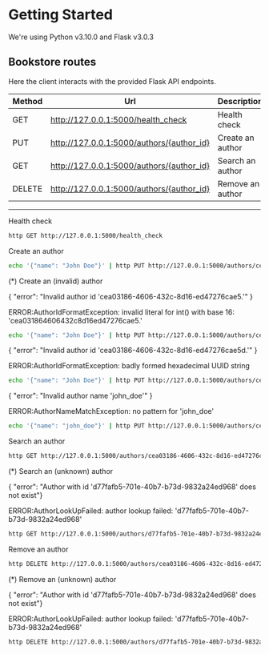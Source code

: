 # Getting Started

We're using Python v3.10.0 and Flask v3.0.3

## Bookstore routes

Here the client interacts with the provided Flask API endpoints.

| Method | Url                                       | Description      |
|--------|-------------------------------------------|------------------|
| GET    | http://127.0.0.1:5000/health_check        | Health check     |
| PUT    | http://127.0.0.1:5000/authors/{author_id} | Create an author |
| GET    | http://127.0.0.1:5000/authors/{author_id} | Search an author |
| DELETE | http://127.0.0.1:5000/authors/{author_id} | Remove an author |

---

Health check
```bash
http GET http://127.0.0.1:5000/health_check
```

Create an author
```bash
echo '{"name": "John Doe"}' | http PUT http://127.0.0.1:5000/authors/cea03186-4606-432c-8d16-ed47276cae5d
```

(*) Create an (invalid) author

{ "error": "Invalid author id 'cea03186-4606-432c-8d16-ed47276cae5.'" }

ERROR:AuthorIdFormatException: invalid literal for int() with base 16: 'cea031864606432c8d16ed47276cae5.'
```bash
echo '{"name": "John Doe"}' | http PUT http://127.0.0.1:5000/authors/cea03186-4606-432c-8d16-ed47276cae5.
```
{ "error": "Invalid author id 'cea03186-4606-432c-8d16-ed47276cae5d.'" }

ERROR:AuthorIdFormatException: badly formed hexadecimal UUID string
```bash
echo '{"name": "John Doe"}' | http PUT http://127.0.0.1:5000/authors/cea03186-4606-432c-8d16-ed47276cae5d.
```
{ "error": "Invalid author name 'john_doe'" }

ERROR:AuthorNameMatchException: no pattern for 'john_doe'
```bash
echo '{"name": "john_doe"}' | http PUT http://127.0.0.1:5000/authors/cea03186-4606-432c-8d16-ed47276cae5d
```

Search an author
```bash
http GET http://127.0.0.1:5000/authors/cea03186-4606-432c-8d16-ed47276cae5d
```

(*) Search an (unknown) author

{ "error": "Author with id 'd77fafb5-701e-40b7-b73d-9832a24ed968' does not exist"}

ERROR:AuthorLookUpFailed: author lookup failed: 'd77fafb5-701e-40b7-b73d-9832a24ed968'
```bash
http GET http://127.0.0.1:5000/authors/d77fafb5-701e-40b7-b73d-9832a24ed968
```

Remove an author
```bash
http DELETE http://127.0.0.1:5000/authors/cea03186-4606-432c-8d16-ed47276cae5d
```

(*) Remove an (unknown) author

{ "error": "Author with id 'd77fafb5-701e-40b7-b73d-9832a24ed968' does not exist"}

ERROR:AuthorLookUpFailed: author lookup failed: 'd77fafb5-701e-40b7-b73d-9832a24ed968'
```bash
http DELETE http://127.0.0.1:5000/authors/d77fafb5-701e-40b7-b73d-9832a24ed968
```
